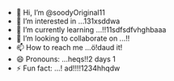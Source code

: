 - 👋 Hi, I’m @soodyOriginal11
- 👀 I’m interested in ...131xsddwa
- 🌱 I’m currently learning ...!!11sdfsdfvhghbaaa
- 💞️ I’m looking to collaborate on ...!!
- 📫 How to reach me ...ö!daud it!
- 😄 Pronouns: ...heqs!!2 days 1
- ⚡ Fun fact: ...!
ad!!!!1234hhqdw
<!---ad
soodyOriginal/soodyOriginal is a ✨ special ✨ repository because its `README.md` (thwsqs file) appears on your GitHub profile.
You can click the Preview link to take a look at your changes.
--->
